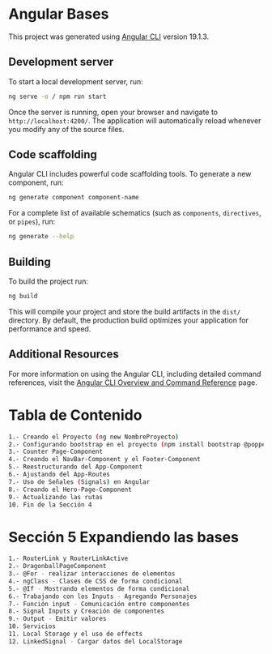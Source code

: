 # Angular Bases

This project was generated using [Angular CLI](https://github.com/angular/angular-cli) version 19.1.3.

## Development server

To start a local development server, run:

```bash
ng serve -o / npm run start
```

Once the server is running, open your browser and navigate to `http://localhost:4200/`. The application will automatically reload whenever you modify any of the source files.

## Code scaffolding

Angular CLI includes powerful code scaffolding tools. To generate a new component, run:

```bash
ng generate component component-name
```

For a complete list of available schematics (such as `components`, `directives`, or `pipes`), run:

```bash
ng generate --help
```

## Building

To build the project run:

```bash
ng build
```

This will compile your project and store the build artifacts in the `dist/` directory. By default, the production build optimizes your application for performance and speed.

## Additional Resources

For more information on using the Angular CLI, including detailed command references, visit the [Angular CLI Overview and Command Reference](https://angular.dev/tools/cli) page.

# Tabla de Contenido

```bash
1.- Creando el Proyecto (ng new NombreProyecto)
2.- Configurando bootstrap en el proyecto (npm install bootstrap @popperjs/core)
3.- Counter Page-Component
4.- Creando el NavBar-Component y el Footer-Component
5.- Reestructurando del App-Component
6.- Ajustando del App-Routes
7.- Uso de Señales (Signals) en Angular
8.- Creando el Hero-Page-Component
9.- Actualizando las rutas
10. Fin de la Sección 4
```

# Sección 5 Expandiendo las bases
```bash
1.- RouterLink y RouterLinkActive 
2.- DragonballPageComponent
3.- @For - realizar interacciones de elementos
4.- ngClass - Clases de CSS de forma condicional
5.- @If - Mostrando elementos de forma condicional
6.- Trabajando con los Inputs - Agregando Personajes
7.- Función input - Comunicación entre componentes
8.- Signal Inputs y Creación de componentes
9.- Output - Emitir valores
10. Servicios
11. Local Storage y el uso de effects
12. LinkedSignal - Cargar datos del LocalStorage
```

